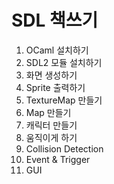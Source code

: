 # SDL 책쓰기

1. OCaml 설치하기
2. SDL2 모듈 설치하기
3. 화면 생성하기
4. Sprite 출력하기
5. TextureMap 만들기
6. Map 만들기
6. 캐릭터 만들기
7. 움직이게 하기
8. Collision Detection
9. Event & Trigger
10. GUI
